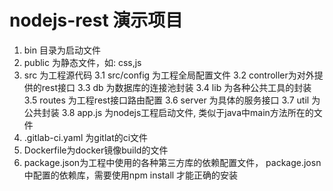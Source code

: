 # nodejs-rest 演示项目
1. bin 目录为启动文件
2. public 为静态文件，如: css,js
3. src 为工程源代码
    3.1 src/config 为工程全局配置文件
    3.2 controller为对外提供的rest接口
    3.3 db 为数据库的连接池封装
    3.4 lib 为各种公共工具的封装
    3.5 routes 为工程rest接口路由配置
    3.6 server 为具体的服务接口
    3.7 util 为公共封装
    3.8 app.js 为nodejs工程启动文件, 类似于java中main方法所在的文件
4. .gitlab-ci.yaml 为gitlat的ci文件
5. Dockerfile为docker镜像build的文件
6. package.json为工程中使用的各种第三方库的依赖配置文件， package.josn中配置的依赖库，需要使用npm install 才能正确的安装

